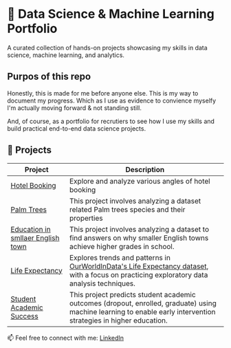 # 🧠 Data Science & Machine Learning Portfolio
A curated collection of hands-on projects showcasing my skills in data science, machine learning, and analytics.

<!--- Purpose of this repo --->
## Purpos of this repo
Honestly, this is made for me before anyone else. This is my way to document my progress. Which as I use as evidence to convience myselfy I'm actually moving forward & not standing still.

And, of course, as a portfolio for recrutiers to see how I use my skills and build practical end-to-end data science projects.


## 📂 Projects

| Project | Description |
|--------|----------|
| [Hotel Booking](1.%20Hotel%20Booking) | Explore and analyze various angles of hotel booking |
| [Palm Trees](2.%20Palm%20Trees) | This project involves analyzing a dataset related Palm trees species and their properties |
| [Education in smllaer English town](3.%20Education%20in%20smllaer%20English%20town) | This project involves analyzing a dataset to find answers on why smaller English towns achieve higher grades in school. |
| [Life Expectancy](4.%20Life%20Expectancy) | Explores trends and patterns in [OurWorldInData's Life Expectancy dataset](https://ourworldindata.org/life-expectancy?insight=life-expectancy-has-increased-at-all-ages#key-insights), with a focus on practicing exploratory data analysis techniques. |
| [Student Academic Success](5.%20Student%20Academic%20Success) | This project predicts student academic outcomes (dropout, enrolled, graduate) using machine learning to enable early intervention strategies in higher education. |



📫 Feel free to connect with me: [LinkedIn](https://www.linkedin.com/in/o-hatem/)
  

